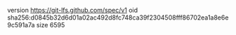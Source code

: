 version https://git-lfs.github.com/spec/v1
oid sha256:d0845b32d6d01a02ac492d8fc748ca39f2304508fff86702ea1a8e6e9c591a7a
size 6595
